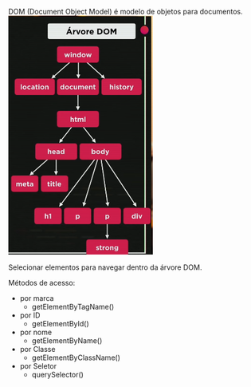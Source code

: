 DOM (Document Object Model) é modelo de objetos para documentos.
![Essa é representação do DOM](dom.png)

Selecionar elementos para navegar dentro da árvore DOM.

Métodos de acesso:

- por marca
  - getElementByTagName()
- por ID
  - getElementById()
- por nome
  - getElementByName()
- por Classe
  - getElementByClassName()
- por Seletor
  - querySelector()
